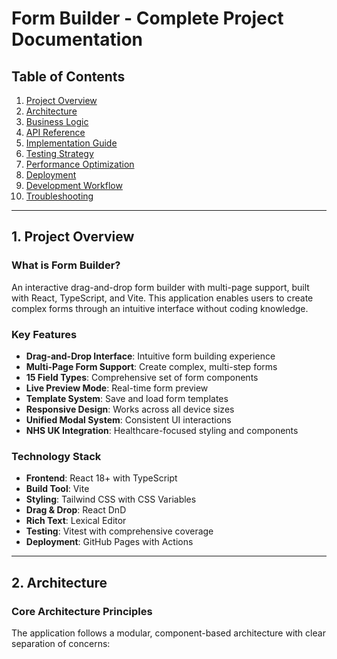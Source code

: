 
# Form Builder - Complete Project Documentation

## Table of Contents
1. [Project Overview](#project-overview)
2. [Architecture](#architecture)
3. [Business Logic](#business-logic)
4. [API Reference](#api-reference)
5. [Implementation Guide](#implementation-guide)
6. [Testing Strategy](#testing-strategy)
7. [Performance Optimization](#performance-optimization)
8. [Deployment](#deployment)
9. [Development Workflow](#development-workflow)
10. [Troubleshooting](#troubleshooting)

---

## 1. Project Overview

### What is Form Builder?
An interactive drag-and-drop form builder with multi-page support, built with React, TypeScript, and Vite. This application enables users to create complex forms through an intuitive interface without coding knowledge.

### Key Features
- **Drag-and-Drop Interface**: Intuitive form building experience
- **Multi-Page Form Support**: Create complex, multi-step forms
- **15 Field Types**: Comprehensive set of form components
- **Live Preview Mode**: Real-time form preview
- **Template System**: Save and load form templates
- **Responsive Design**: Works across all device sizes
- **Unified Modal System**: Consistent UI interactions
- **NHS UK Integration**: Healthcare-focused styling and components

### Technology Stack
- **Frontend**: React 18+ with TypeScript
- **Build Tool**: Vite
- **Styling**: Tailwind CSS with CSS Variables
- **Drag & Drop**: React DnD
- **Rich Text**: Lexical Editor
- **Testing**: Vitest with comprehensive coverage
- **Deployment**: GitHub Pages with Actions

---

## 2. Architecture

### Core Architecture Principles
The application follows a modular, component-based architecture with clear separation of concerns:
